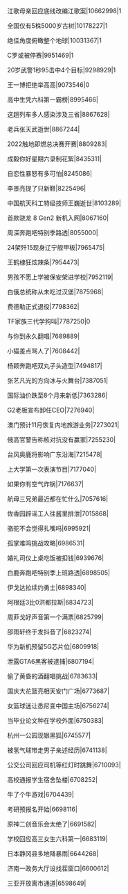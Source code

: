 江歌母亲回应底线改编江歌案|10662998|1

全国仅有5株5000岁古树|10178227|1

绝佳角度俯瞰整个地球|10031367|1

C罗或被停赛|9951469|1

20岁武警1秒95击中4个目标|9298929|1

王一博拒绝举高高|9073546|0

高中生凭六科第一霸榜|8995466|

这趟列车多人感染涉及三省|8867628|

老兵张天武逝世|8867244|

2022触地即燃总决赛开赛|8809283|

成毅你好星期六录制花絮|8435311|

自恋性暴怒有多可怕|8245086|

李景亮提了只新鞋|8225496|

中国航天科工特级技师王巍逝世|8103289|

首款骁龙 8 Gen2 新机入网|8067160|

周深奔跑吧特别季路透|8055000|

24架歼15现身辽宁舰甲板|7965475|

王鹤棣狂炫辣条|7954473|

男孩不愿上学被保安架进学校|7952119|

白俄总统称从未吃过汉堡|7875968|

费德勒正式退役|7798362|

TF家族三代学狗叫|7787250|0

与你到永久翻唱|7689889|

小猫差点骂人了|7608442|

杨颖奔跑吧双丸子头造型|7494817|

张艺凡光的方向冰与火舞台|7387051|

国际油价跌至8个月来新低|7363286|

G2老板宣布卸任CEO|7276940|

澳门预计11月恢复内地旅游业务|7273021|

俄高官警告称核对抗没有赢家|7255230|

台风奥鹿将影响广东沿海|7215478|

上大学第一次表演节目|7177040|

如果你有空气炸锅|7176637|

航母三兄弟最近都在忙什么|7057616|

佐香园辟谣工人往酱里排泄|7015868|

骆驼不会觉得扎嘴吗|6995921|

孤掌难鸣挑战攻略|6986531|

婚礼司仪上桌吃饭被扣钱|6939676|

白鹿奔跑吧特别季上班路透|6898505|

伊戈达拉续约勇士|6898340|

阿根廷3比0洪都拉斯|6834723|

周菲戈好声音第一个满票|6825799|

邵雨轩终于发抖音了|6823274|

华为新机预留5G芯片位|6809918|

泄露GTA6黑客被逮捕|6807194|

偷了黄昏的酒翻唱挑战|6783633|

国庆大花篮亮相天安门广场|6773687|

女篮球迷让悉尼变中国主场|6756274|

当毕业论文种在学校外面|6750383|

杭州一公园现银黑狐|6745577|

被氢气球带走男子亲述经历|6741138|

公交公司回应司机等红灯时跳舞|6710093|

高校通报学生宿舍坠楼|6708252|

牛了个牛游戏|6704439|

考研预报名开始|6698116|

原神二创音乐会太绝了|6691582|

学校回应高三女生六科第一|6683119|

日本静冈县多地降暴雨|6644268|

济南一政务大厅设找茬窗口|6600612|

三亚开放离市通道|6598649|

